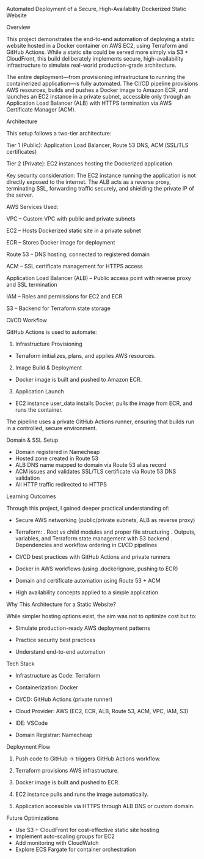 Automated Deployment of a Secure, High-Availability Dockerized Static Website

Overview

This project demonstrates the end-to-end automation of deploying a static website hosted in a Docker container on AWS EC2, using Terraform and GitHub Actions. While a static site could be served more simply via S3 + CloudFront, this build deliberately implements secure, high-availability infrastructure to simulate real-world production-grade architecture.

The entire deployment—from provisioning infrastructure to running the containerized application—is fully automated. The CI/CD pipeline provisions AWS resources, builds and pushes a Docker image to Amazon ECR, and launches an EC2 instance in a private subnet, accessible only through an Application Load Balancer (ALB) with HTTPS termination via AWS Certificate Manager (ACM).

Architecture

This setup follows a two-tier architecture:

Tier 1 (Public): Application Load Balancer, Route 53 DNS, ACM (SSL/TLS certificates)

Tier 2 (Private): EC2 instances hosting the Dockerized application

Key security consideration:
The EC2 instance running the application is not directly exposed to the internet. The ALB acts as a reverse proxy, terminating SSL, forwarding traffic securely, and shielding the private IP of the server.

AWS Services Used: 

VPC – Custom VPC with public and private subnets

EC2 – Hosts Dockerized static site in a private subnet

ECR – Stores Docker image for deployment

Route 53 – DNS hosting, connected to registered domain

ACM – SSL certificate management for HTTPS access

Application Load Balancer (ALB) – Public access point with reverse proxy and SSL termination

IAM – Roles and permissions for EC2 and ECR

S3 – Backend for Terraform state storage

CI/CD Workflow

GitHub Actions is used to automate:

1. Infrastructure Provisioning
- Terraform initializes, plans, and applies AWS resources.

2. Image Build & Deployment
- Docker image is built and pushed to Amazon ECR.

3. Application Launch
- EC2 instance user_data installs Docker, pulls the image from ECR, and runs the container.

The pipeline uses a private GitHub Actions runner, ensuring that builds run in a controlled, secure environment.


Domain & SSL Setup
- Domain registered in Namecheap
- Hosted zone created in Route 53
- ALB DNS name mapped to domain via Route 53 alias record
- ACM issues and validates SSL/TLS certificate via Route 53 DNS validation
- All HTTP traffic redirected to HTTPS

Learning Outcomes

Through this project, I gained deeper practical understanding of:

- Secure AWS networking (public/private subnets, ALB as reverse proxy)

- Terraform:
. Root vs child modules and proper file structuring
. Outputs, variables, and Terraform state management with S3 backend
. Dependencies and workflow ordering in CI/CD pipelines

- CI/CD best practices with GitHub Actions and private runners

- Docker in AWS workflows (using .dockerignore, pushing to ECR)

- Domain and certificate automation using Route 53 + ACM

- High availability concepts applied to a simple application


Why This Architecture for a Static Website?

While simpler hosting options exist, the aim was not to optimize cost but to:

- Simulate production-ready AWS deployment patterns

- Practice security best practices

- Understand end-to-end automation 


Tech Stack
- Infrastructure as Code: Terraform

- Containerization: Docker

- CI/CD: GitHub Actions (private runner)

- Cloud Provider: AWS (EC2, ECR, ALB, Route 53, ACM, VPC, IAM, S3)

- IDE: VSCode

- Domain Registrar: Namecheap

Deployment Flow

1. Push code to GitHub → triggers GitHub Actions workflow.

2. Terraform provisions AWS infrastructure.

3. Docker image is built and pushed to ECR.

4. EC2 instance pulls and runs the image automatically.

5. Application accessible via HTTPS through ALB DNS or custom domain.

Future Optimizations
- Use S3 + CloudFront for cost-effective static site hosting
- Implement auto-scaling groups for EC2
- Add monitoring with CloudWatch
- Explore ECS Fargate for container orchestration